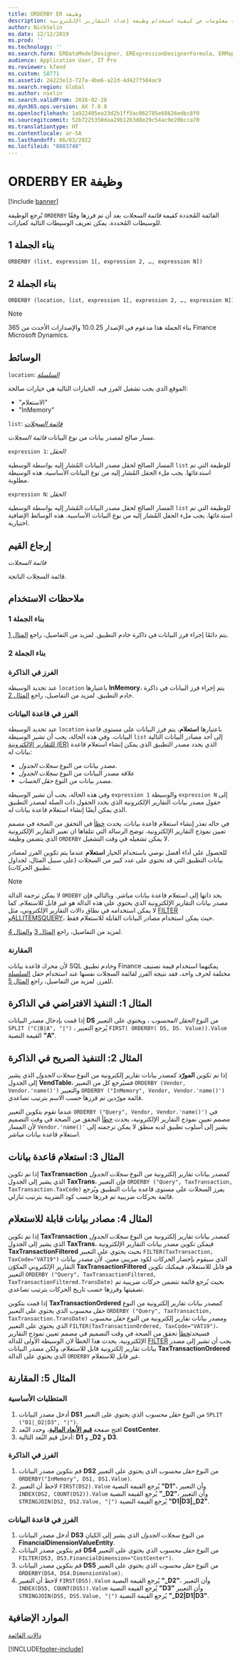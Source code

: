 ```yaml
---
title: ORDERBY ER وظيفة
description: توفر هذه المقالة معلومات عن كيفية استخدام وظيفة إعداد التقارير الإلكترونية ORDERBY‏ (ER).
author: NickSelin
ms.date: 12/12/2019
ms.prod: ''
ms.technology: ''
ms.search.form: ERDataModelDesigner, ERExpressionDesignerFormula, ERMappedFormatDesigner, ERModelMappingDesigner
audience: Application User, IT Pro
ms.reviewer: kfend
ms.custom: 58771
ms.assetid: 24223e13-727a-4be6-a22d-4d427f504ac9
ms.search.region: Global
ms.author: nselin
ms.search.validFrom: 2016-02-28
ms.dyn365.ops.version: AX 7.0.0
ms.openlocfilehash: 1a922405ea23d2b1ff5ac062785e68626edbc8f0
ms.sourcegitcommit: 52b7225350daa29b1263d8e29c54ac9e20bcca70
ms.translationtype: HT
ms.contentlocale: ar-SA
ms.lasthandoff: 06/03/2022
ms.locfileid: "8883748"
---
```

# <a name="orderby-er-function"></a>ORDERBY ER وظيفة

[!include [banner](../includes/banner.md)]

تُرجع الوظيفة `ORDERBY` القائمة المُحددة كقيمة *قائمة السجلات* بعد أن تم فرزها وفقًا للوسيطات المُحددة. يمكن تعريف الوسيطات التالية كعبارات.

## <a name="syntax-1"></a><a name="syntax-1"></a>بناء الجملة 1

```vb
ORDERBY (list, expression 1[, expression 2, …, expression N])
```

## <a name="syntax-2"></a><a name="syntax-2"></a>بناء الجملة 2

```vb
ORDERBY (location, list, expression 1[, expression 2, …, expression N])
```

> [!NOTE]
> بناء الجملة هذا مدعوم في الإصدار 10.0.25 والإصدارات الأحدث من 365‎ Finance Microsoft Dynamics.

## <a name="arguments"></a>الوسائط

`location`: *[السلسلة](er-formula-supported-data-types-primitive.md#string)*

الموقع الذي يجب تشغيل الفرز فيه. الخيارات التالية هي خيارات صالحة:

- "الاستعلام"
- "InMemory"

`list`: *[قائمة السجلات](er-formula-supported-data-types-composite.md#record-list)*

مسار صالح لمصدر بيانات من نوع البيانات *قائمة السجلات*.

`expression 1`: *الحقل*

المسار الصالح لحقل مصدر البيانات المُشار إليه بواسطة الوسطية `list` للوظيفة التي تم استدعائها. يجب ملء الحقل المُشار إليه من نوع البيانات الأساسية. هذه الوسيطة مطلوبة.

`expression N`: *الحقل*

المسار الصالح لحقل مصدر البيانات المُشار إليه بواسطة الوسطية `list` للوظيفة التي تم استدعائها. يجب ملء الحقل المُشار إليه من نوع البيانات الأساسية. هذه الوسائط الإضافية اختيارية.

## <a name="return-values"></a>إرجاع القيم

*قائمة السجلات*

قائمة السجلات الناتجة.

## <a name="usage-notes"></a>ملاحظات الاستخدام

### <a name="syntax-1"></a>بناء الجملة 1

يتم دائمًا إجراء فرز البيانات في ذاكرة خادم التطبيق. لمزيد من التفاصيل، راجع [المثال 1](#example-1).

### <a name="syntax-2"></a>بناء الجملة 2

### <a name="sorting-in-memory"></a>الفرز في الذاكرة

عند تحديد الوسيطة `location` باعتبارها **InMemory**، يتم إجراء فرز البيانات في ذاكرة خادم التطبيق. لمزيد من التفاصيل، راجع [المثال 2](#example-2).

### <a name="sorting-in-database"></a>الفرز في قاعدة البيانات

عند تحديد الوسيطة `location` باعتبارها **استعلام**، يتم فرز البيانات على مستوى قاعدة البيانات. وفي هذه الحالة، يجب أن تشير الوسيطة `list` إلى أحد مصادر البيانات التالية [للتقارير الإلكترونية (ER)](general-electronic-reporting.md) الذي يحدد مصدر التطبيق الذي يمكن إنشاء استعلام قاعدة بيانات له:

- مصدر بيانات من النوع *سجلات الجدول*.
- علاقة مصدر البيانات من النوع *سجلات الجدول*
- مصدر بيانات من النوع *حقل الحساب*.

وفي هذه الحالة، يجب أن تشير الوسيطة `expression 1` والوسيطة `expression N` إلى حقول مصدر بيانات التقارير الإلكترونية الذي يحدد الحقول ذات الصلة لمصدر التطبيق الذي يمكن أيضًا إنشاء استعلام قاعدة بيانات له.

في حاله تعذر إنشاء استعلام قاعدة بيانات، يحدث [خطأ](er-components-inspections.md#i18) في التحقق من الصحة في مصمم تعيين نموذج التقارير الإلكترونية. توضح الرسالة التي تتلقاها ان تعبير التقارير الإلكترونية الذي يتضمن وظيفة `ORDERBY` لا يمكن تشغيله في وقت التشغيل.

للحصول على أداء أفضل نوصي باستخدام الخيار **استعلام** عندما يتم تكوين الفرز لمصادر بيانات التطبيق التي قد تحتوي على عدد كبير من السجلات (على سبيل المثال، لجداول تطبيق الحركات).

> [!NOTE]
> لا يمكن ترجمة الدالة `ORDEBY` بحد ذاتها إلى استعلام قاعدة بيانات مباشر. وبالتالي فإن مصدر بيانات التقارير الإلكترونية الذي يحتوي علي هذه الدالة هو غير قابل للاستعلام. كما لا يمكن استخدامه في نطاق دالات التقارير الإلكتروني، مثل [FILTER](er-functions-list-filter.md) و[ALLITEMSQUERY](er-functions-list-allitemsquery.md)، حيث يمكن استخدام مصادر البيانات القابلة للاستعلام فقط.

لمزيد من التفاصيل، راجع [المثال 3](#example-3) و[المثال 4](#example-4).

### <a name="comparability"></a>المقارنة

لأن محرك قاعدة بيانات SQL وخادم تطبيق Finance يمكنهما استخدام قيمة تصنيف مختلفة لحرف واحد، فقد نتيجة الفرز لقائمة السجلات نفسها عند استخدام حقل [السلسلة](er-formula-supported-data-types-primitive.md#string) للفرز. لمزيد من التفاصيل، راجع [المثال 5](#example-5).

## <a name="example-1-in-memory-default-execution"></a><a name="example-1"></a>المثال 1: التنفيذ الافتراضي في الذاكرة

إذا قمت بإدخال مصدر البيانات **DS** من النوع *الحقل المحسوب* ، ويحتوي على التعبير `SPLIT ("C|B|A", "|")` ، يُرجع التعبير `FIRST( ORDERBY( DS, DS. Value)).Value` القيمة النصية **"A"**.

## <a name="example-2-in-memory-explicit-execution"></a><a name="example-2"></a>المثال 2: التنفيذ الصريح في الذاكرة

إذا تم تكوين **المورّد** كمصدر بيانات تقارير إلكترونية من النوع *سجلات الجدول* الذي يشير إلى الجدول **VendTable**، فسيُرجع كل من التعبير `ORDERBY (Vendor, Vendor.'name()')` والتعبير `ORDERBY ("InMemory", Vendor, Vendor.'name()')` قائمة مورّدين تم فرزها حسب الاسم بترتيب تصاعدي.

عندما تقوم بتكوين التعبير `ORDERBY ("Query", Vendor, Vendor.'name()')` في مصمم تعيين نموذج التقارير الإلكترونية، يحدث [خطأ](er-components-inspections.md#i8) التحقق من الصحة في وقت التصميم لأن المسار `Vendor.'name()'` يشير إلى أسلوب تطبيق لديه منطق لا يمكن ترجمته إلى استعلام قاعدة بيانات مباشر.

## <a name="example-3-database-query"></a><a name="example-3"></a>المثال 3: استعلام قاعدة بيانات

إذا تم تكوين **TaxTransaction** كمصدر بيانات تقارير إلكترونية من النوع *سجلات الجدول* الذي يشير إلى الجدول **TaxTrans**، فإن التعبير `ORDERBY ("Query", TaxTransaction, TaxTransaction.TaxCode)` يفرز السجلات على مستوى قاعدة بيانات التطبيق ويُرجع قائمة بحركات ضريبية تم فرزها حسب كود الضريبة بترتيب تنازلي.

## <a name="example-4-queryable-data-sources"></a><a name="example-4"></a>المثال 4: مصادر بيانات قابلة للاستعلام

إذا تم تكوين **TaxTransaction** كمصدر بيانات تقارير إلكترونية من النوع *سجلات الجدول* الذي يشير إلى الجدول **TaxTrans**، فيمكن تكوين مصدر بيانات التقارير الإلكترونية **TaxTransactionFiltered** بحيث يحتوي على التعبير `FILTER(TaxTransaction, TaxCode="VAT19")` الذي سيقوم بإحضار الحركات لكود ضريبي معين. لأن مصدر بيانات التقارير الإلكتروني المكوّن **TaxTransactionFiltered** هو قابل للاستعلام، فيمكنك تكوين التعبير `ORDERBY ("Query", TaxTransactionFiltered, TaxTransactionFiltered.TransDate)` بحيث يُرجع قائمة تتضمن حركات ضريبية تم تصفيتها وفرزها حسب تاريخ الحركات بترتيب تصاعدي.

إذا قمت بتكوين **TaxTransactionOrdered** كمصدر بيانات تقارير إلكترونية من النوع *حقل محسوب* الذي يحتوي على التعبير `ORDERBY ("Query", TaxTransaction, TaxTransaction.TransDate)` ومصدر بيانات تقارير إلكترونية من النوع *حقل محسوب* الذي يحتوي على التعبير `FILTER(TaxTransactionOrdered, TaxCode="VAT19")`، فسيحدث[خطأ](er-components-inspections.md#i18) تحقق من الصحة في وقت التصميم في مصمم تعيين نموذج التقارير الإلكترونية. يحدث هذا الخطأ لان الوسيطة الأولى للدالة [FILTER](er-functions-list-filter.md#usage-notes) يجب أن تشير إلى مصدر بيانات تقارير إلكترونية قابل للاستعلام، ولكن مصدر البيانات **TaxTransactionOrdered** الذي يحتوي على الدالة `ORDERBY` غير قابل للاستعلام.

## <a name="example-5-comparability"></a><a name="example-5"></a>المثال 5: المقارنة

### <a name="prerequisites"></a>المتطلبات الأساسية

1. أدخل مصدر البيانات **‎DS1** من النوع *حقل محسوب* الذي يحتوي على التعبير `SPLIT ("D1|_D2|D3", "|")`.
2. افتح صفحة **[قيم الأبعاد المالية](../../../finance/general-ledger/financial-dimensions.md)**، وحدد البُعد **CostCenter**.
3. أدخل قيم البُعد التالية: **D1** و **\_D2** و **D3**.

### <a name="sorting-in-memory"></a>الفرز في الذاكرة

1. قم بتكوين مصدر البيانات **DS2** من النوع *حقل محسوب* الذي يحتوي على التعبير `ORDERBY("InMemory", DS1, DS1.Value)`.
2. لاحظ أن التعبير `FIRST(DS2).Value` يُرجع القيمة النصية **"D1"**، وأن التعبير `INDEX(DS2, COUNT(DS2)).Value` يُرجع القيمة النصية **"\_D2"**، وأن التعبير `STRINGJOIN(DS2, DS2.Value, "|")` يُرجع القيمة النصية **"D1\|D3\|\_D2"**.

### <a name="sorting-in-database"></a>الفرز في قاعدة البيانات

1. أدخل مصدر البيانات **DS3** من النوع *سجلات الجدول* الذي يشير إلى الكيان **FinancialDimensionValueEntity**.
2. قم بتكوين مصدر البيانات **DS4** من النوع *حقل محسوب* الذي يحتوي على التعبير `FILTER(DS3, DS3.FinancialDimension="CostCenter")`.
3. قم بتكوين مصدر البيانات **DS5** من النوع *حقل محسوب* الذي يحتوي على التعبير `ORDERBY(DS4, DS4.DimensionValue)`.
4. لاحظ أن التعبير `FIRST(DS5).Value` يُرجع القيمة النصية **"\_D2"**، وأن التعبير `INDEX(DS5, COUNT(DS5)).Value` يُرجع القيمة النصية **"D3"** وأن التعبير `STRINGJOIN(DS5, DS5.Value, "|")` يُرجع القيمة النصية **"\_D2\|D1\|D3"**.

## <a name="additional-resources"></a>الموارد الإضافية

[دالات القائمة](er-functions-category-list.md)


[!INCLUDE[footer-include](../../../includes/footer-banner.md)]
